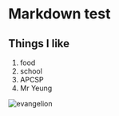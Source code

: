 # **Markdown test**
## Things I like
1. food
2. school
3. APCSP
4. Mr Yeung


![]({{site.baseurl}}/images/eva.jpg "evangelion")
